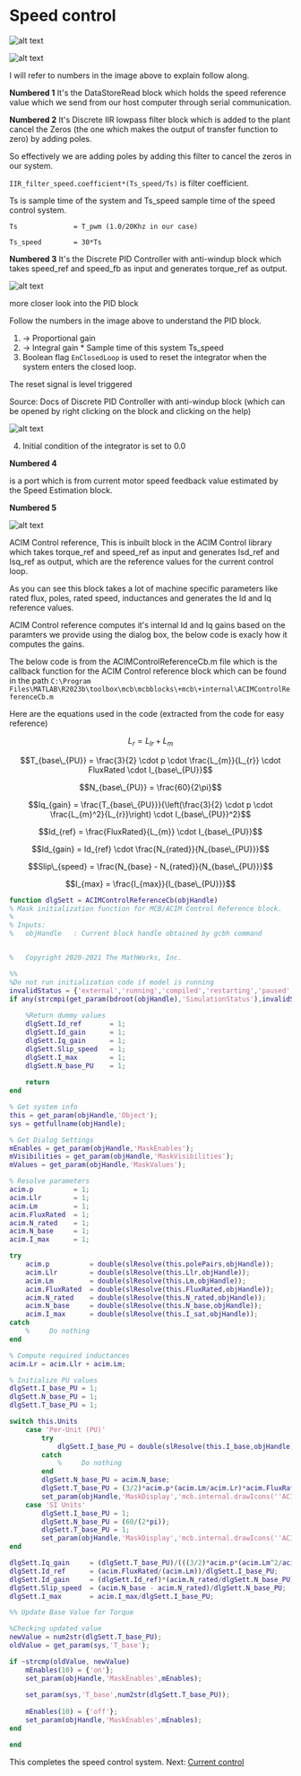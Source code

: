 # Speed control

![alt text](image-18.png)

![alt text](image-14.png)

I will refer to numbers in the image above to explain follow along.

**Numbered 1**
It's the DataStoreRead block which holds the speed reference value which we send from our host computer through serial communication.


**Numbered 2**
It's Discrete IIR lowpass filter block which is added to the plant cancel the Zeros (the one which makes the output of transfer function to zero) by adding poles.

So effectively we are adding poles by adding this filter to cancel the zeros in our system. 

`IIR_filter_speed.coefficient*(Ts_speed/Ts)` is filter coefficient. 

Ts is sample time of the system and Ts_speed sample time of the speed control system.
```
Ts          	= T_pwm (1.0/20Khz in our case)

Ts_speed        = 30*Ts
```


**Numbered 3**
It's the Discrete PID Controller with anti-windup block which takes speed_ref and speed_fb as input and generates torque_ref as output.

![alt text](image-19.png)

more closer look into the PID block

Follow the numbers in the image above to understand the PID block.

1. -> Proportional gain
2. -> Integral gain * Sample time of this system Ts_speed
3. Boolean flag `EnClosedLoop` is used to reset the integrator when the system enters the closed loop.

The reset signal is level triggered 

Source: Docs of Discrete PID Controller with anti-windup block (which can be opened by right clicking on the block and clicking on the help)

![alt text](image-20.png)

4. Initial condition of the integrator is set to 0.0

**Numbered 4**

is a port which is from current motor speed feedback value estimated by the Speed Estimation block.

**Numbered 5**

![alt text](image-21.png)

ACIM Control reference, This is inbuilt block in the ACIM Control library which takes torque_ref and speed_ref as input and generates Isd_ref and Isq_ref as output, which are the reference values for the current control loop.

As you can see this block takes a lot of machine specific parameters like rated flux, poles, rated speed, inductances and generates the Id and Iq reference values.

ACIM Control reference computes it's internal Id and Iq gains based on the paramters we provide using the dialog box, the below code is exacly how it computes the gains.

The below code is from the ACIMControlReferenceCb.m file which is the callback function for the ACIM Control reference block which can be found in the path `C:\Program Files\MATLAB\R2023b\toolbox\mcb\mcbblocks\+mcb\+internal\ACIMControlReferenceCb.m`


Here are the equations used in the code (extracted from the code for easy reference)


$$L_{r} = L_{lr} + L_{m}$$

$$T_{base\_{PU}} = \frac{3}{2} \cdot p \cdot \frac{L_{m}}{L_{r}} \cdot FluxRated \cdot I_{base\_{PU}}$$

$$N_{base\_{PU}} = \frac{60}{2\pi}$$

$$Iq_{gain} = \frac{T_{base\_{PU}}}{\left(\frac{3}{2} \cdot p \cdot \frac{L_{m}^2}{L_{r}}\right) \cdot I_{base\_{PU}}^2}$$

$$Id_{ref} = \frac{FluxRated}{L_{m}} \cdot I_{base\_{PU}}$$

$$Id_{gain} = Id_{ref} \cdot \frac{N_{rated}}{N_{base\_{PU}}}$$

$$Slip\_{speed} = \frac{N_{base} - N_{rated}}{N_{base\_{PU}}}$$

$$I_{max} = \frac{I_{max}}{I_{base\_{PU}}}$$


```matlab
function dlgSett = ACIMControlReferenceCb(objHandle)
% Mask initialization function for MCB/ACIM Control Reference block.
%
% Inputs:
%   objHandle   : Current block handle obtained by gcbh command


%   Copyright 2020-2021 The MathWorks, Inc.

%%
%Do not run initialization code if model is running
invalidStatus = {'external','running','compiled','restarting','paused','terminating'};
if any(strcmpi(get_param(bdroot(objHandle),'SimulationStatus'),invalidStatus))
    
    %Return dummy values
    dlgSett.Id_ref       = 1;
    dlgSett.Id_gain      = 1;
    dlgSett.Iq_gain      = 1;
    dlgSett.Slip_speed   = 1;
    dlgSett.I_max        = 1;
    dlgSett.N_base_PU    = 1;
    
    return
end

% Get system info
this = get_param(objHandle,'Object');
sys = getfullname(objHandle);

% Get Dialog Settings
mEnables = get_param(objHandle,'MaskEnables');
mVisibilities = get_param(objHandle,'MaskVisibilities');
mValues = get_param(objHandle,'MaskValues');

% Resolve parameters
acim.p          = 1;
acim.Llr        = 1;
acim.Lm         = 1;
acim.FluxRated  = 1;
acim.N_rated    = 1;
acim.N_base     = 1;
acim.I_max      = 1;

try
    acim.p          = double(slResolve(this.polePairs,objHandle));
    acim.Llr        = double(slResolve(this.Llr,objHandle));
    acim.Lm         = double(slResolve(this.Lm,objHandle));
    acim.FluxRated  = double(slResolve(this.FluxRated,objHandle));
    acim.N_rated    = double(slResolve(this.N_rated,objHandle));
    acim.N_base     = double(slResolve(this.N_base,objHandle));
    acim.I_max      = double(slResolve(this.I_sat,objHandle));
catch
    %     Do nothing
end

% Compute required inductances
acim.Lr = acim.Llr + acim.Lm;

% Initialize PU values
dlgSett.I_base_PU = 1;
dlgSett.N_base_PU = 1;
dlgSett.T_base_PU = 1;

switch this.Units
    case 'Per-Unit (PU)'
        try
            dlgSett.I_base_PU = double(slResolve(this.I_base,objHandle));
        catch
            %     Do nothing
        end
        dlgSett.N_base_PU = acim.N_base;
        dlgSett.T_base_PU = (3/2)*acim.p*(acim.Lm/acim.Lr)*acim.FluxRated*dlgSett.I_base_PU;
        set_param(objHandle,'MaskDisplay','mcb.internal.drawIcons(''ACIM Control Reference'',1);');
    case 'SI Units'
        dlgSett.I_base_PU = 1;
        dlgSett.N_base_PU = (60/(2*pi));
        dlgSett.T_base_PU = 1;
        set_param(objHandle,'MaskDisplay','mcb.internal.drawIcons(''ACIM Control Reference'',2);');
end

dlgSett.Iq_gain     = (dlgSett.T_base_PU)/(((3/2)*acim.p*(acim.Lm^2/acim.Lr))*(dlgSett.I_base_PU^2));
dlgSett.Id_ref      = (acim.FluxRated/(acim.Lm))/dlgSett.I_base_PU;
dlgSett.Id_gain     = (dlgSett.Id_ref)*(acim.N_rated/dlgSett.N_base_PU);
dlgSett.Slip_speed  = (acim.N_base - acim.N_rated)/dlgSett.N_base_PU;
dlgSett.I_max       = acim.I_max/dlgSett.I_base_PU;

%% Update Base Value for Torque

%Checking updated value
newValue = num2str(dlgSett.T_base_PU);
oldValue = get_param(sys,'T_base');

if ~strcmp(oldValue, newValue)
    mEnables(10) = {'on'};
    set_param(objHandle,'MaskEnables',mEnables);
    
    set_param(sys,'T_base',num2str(dlgSett.T_base_PU));
    
    mEnables(10) = {'off'};
    set_param(objHandle,'MaskEnables',mEnables);
end

end
```


This completes the speed control system.
Next: [Current control](Current_control.md)